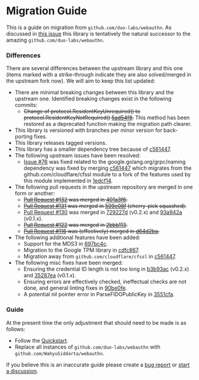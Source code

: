 # Migration Guide

This is a guide on migration from `github.com/duo-labs/webauthn`. As discussed in [this issue](https://github.com/duo-labs/webauthn/issues/155)
this library is tentatively the natural successor to the amazing `github.com/duo-labs/webauthn`.

### Differences

There are several differences between the upstream library and this one (items marked with a strike-through indicate
they are also solved/merged in the upstream fork now). We will aim to keep this list updated:

- There are minimal breaking changes between this library and the upstream one. Identified breaking changes exist in the
  following commits:
  - ~~Change of protocol.ResidentKeyUnrequired() to protocol.ResidentKeyNotRequired() [5ad54f8](https://github.com/go-webauthn/webauthn/commit/5ad54f89952eb238a7d6e10ed2d443738351d67f).~~
    This method has been restored as a deprecated function making the migration path clearer.
- This library is versioned with branches per minor version for back-porting fixes.
- This library releases tagged versions.
- This library has a smaller dependency tree because of [c561447](https://github.com/go-webauthn/webauthn/commit/c561447e218d73421476565a3d66ab6dc934966c).
- The following upstream issues have been resolved:
  - [Issue #76](https://github.com/duo-labs/webauthn/issues/76) was fixed related to the google.golang.org/grpc/naming dependency was fixed by merging
    [c561447](https://github.com/go-webauthn/webauthn/commit/c561447e218d73421476565a3d66ab6dc934966c)
    which migrates from the github.com/cloudflare/cfssl module to a fork of the features used by this module implemented
    in [1edcf14](https://github.com/go-webauthn/revoke/commit/1edcf14a748f88f41663433f336e07604f5e72c1).
- The following pull requests in the upstream repository are merged in one form or another:
  - ~~[Pull Request #132](https://github.com/duo-labs/webauthn/pull/132) was merged in [401a3f6](https://github.com/go-webauthn/webauthn/commit/401a3f63b5fb3c91faa52c56a9295b78d62e039f).~~
  - ~~[Pull Request #131](https://github.com/duo-labs/webauthn/pull/131) was merged in [509e08f](https://github.com/go-webauthn/webauthn/commit/509e08fb364c78be30067a93d976730a8fe4a656) (cherry-pick squashed).~~
  - [Pull Request #130](https://github.com/duo-labs/webauthn/pull/130) was merged in [729227d](https://github.com/go-webauthn/webauthn/commit/729227d1ec0504ebb518f38e72bcd10ae68c4130) (v0.2.x) and [93a942a](https://github.com/go-webauthn/webauthn/commit/93a942a90dbb82d997e1ed2945ba41b37d47890f) (v0.1.x).
  - ~~[Pull Request #122](https://github.com/duo-labs/webauthn/pull/122) was merged in [2bbb113](https://github.com/go-webauthn/webauthn/commit/2bbb113b333b775d2d7c5551b7220f713f666f00).~~
  - ~~[Pull Request #116](https://github.com/duo-labs/webauthn/pull/116) was (effectively) merged in [d64d2ba](https://github.com/go-webauthn/webauthn/commit/d64d2ba780240964310c7f5862add333bc659348).~~
- The following additional features have been added:
  - Support for the MDS3 in [697bc4c](https://github.com/go-webauthn/webauthn/commit/697bc4cb16d3cfc8755bd946b55b9699e76a4510).
  - Migration to the Google TPM library in [cdfc867](https://github.com/go-webauthn/webauthn/commit/cdfc8674dbeaed1b48b28bc87c364dffe132b104).
  - Migration away from `github.com/cloudflare/cfssl` in [c561447](https://github.com/go-webauthn/webauthn/commit/c561447e218d73421476565a3d66ab6dc934966c).
- The following misc fixes have been merged:
  - Ensuring the credential ID length is not too long in [b3b93ac](https://github.com/go-webauthn/webauthn/commit/b3b93ac3770a26a92adbcd4b527bbb391127931b) (v0.2.x) and [35287ea](https://github.com/go-webauthn/webauthn/commit/35287ea54b50b1f553f3cc0f0f5527039f375e2c) (v0.1.x).
  - Ensuring errors are effectively checked, ineffectual checks are not done, and general linting fixes in [90be0fe](https://github.com/go-webauthn/webauthn/commit/90be0fe276222bd574cf19856081979789ce9fca).
  - A potential nil pointer error in ParseFIDOPublicKey in [3551cfa](https://github.com/go-webauthn/webauthn/commit/3551cfae24f258cd9c978a73711fb9551f82d1e4).

### Guide

At the present time the only adjustment that should need to be made is as follows:

- Follow the [Quickstart](README.md#quickstart).
- Replace all instances of `github.com/duo-labs/webauthn` with `github.com/WahyuSiddarta/webauthn`.

If you believe this is an inaccurate guide please create a
[bug report](https://github.com/go-webauthn/webauthn/issues/new?assignees=&labels=type%2Fpotential-bug%2Cstatus%2Fneeds-triage%2Cpriority%2Fnormal&template=bug-report.yml)
or [start a discussion](https://github.com/go-webauthn/webauthn/discussions/new).
